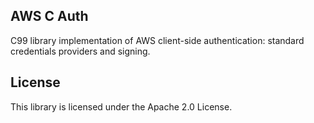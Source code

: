 ## AWS C Auth

C99 library implementation of AWS client-side authentication: standard credentials providers and signing.


## License

This library is licensed under the Apache 2.0 License. 
